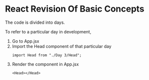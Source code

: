 # React Revision Of Basic Concepts

The code is divided into days.

To refer to a particular day in development,

  1. Go to App.jsx
  2. Import the Head component of that particular day
     ```
     import Head from "./Day 3/Head";
     ```
  3. Render the component in App.jsx
     ```
     <Head></Head>
     ```




